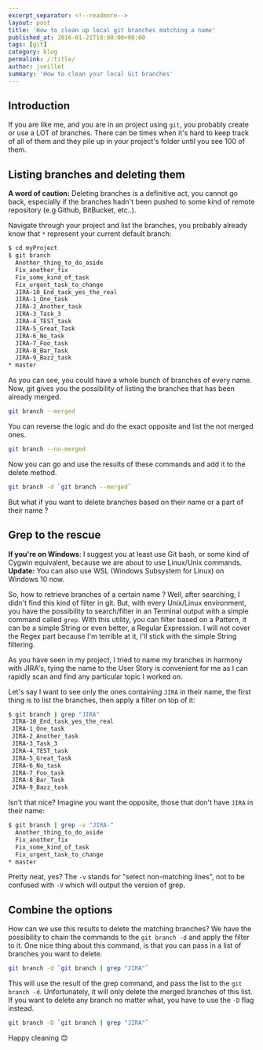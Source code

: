```yaml
---
excerpt_separator: <!--readmore-->
layout: post
title: 'How to clean up local git branches matching a name'
published_at: 2016-01-21T18:00:00+00:00
tags: [git]
category: blog
permalink: /:title/
author: jveillet
summary: 'How to clean your local Git branches'
---
```


## Introduction

If you are like me, and you are in an project using `git`, you probably create or use a LOT of branches. There can be times when it's hard to keep track of all of them and they pile up in your project's folder until you see 100 of them.

<!--readmore-->

## Listing branches and deleting them

<div class="alert alert--danger">
  <strong>A word of caution:</strong> Deleting branches is a definitive act, you cannot go back, especially if the branches hadn't been pushed to some kind of remote repository (e.g Github, BitBucket, etc..).
</div>

Navigate through your project and list the branches, you probably already know that `*` represent your current default branch:

```bash
$ cd myProject
$ git branch
  Another_thing_to_do_aside
  Fix_another_fix
  Fix_some_kind_of_task
  Fix_urgent_task_to_change
  JIRA-10_End_task_yes_the_real
  JIRA-1_One_task
  JIRA-2_Another_task
  JIRA-3_Task_3
  JIRA-4_TEST_task
  JIRA-5_Great_Task
  JIRA-6_No_task
  JIRA-7_Foo_task
  JIRA-8_Bar_Task
  JIRA-9_Bazz_task
* master
```

As you can see, you could have a whole bunch of branches of every name. Now, git gives you the possibility of listing the branches that has been already merged.

```bash
git branch --merged
```

You can reverse the logic and do the exact opposite and list the not merged ones.

```bash
git branch --no-merged
```

Now you can go and use the results of these commands and add it to the delete method.

```bash
git branch -d `git branch --merged`
```

But what if you want to delete branches based on their name or a part of their name ?

## Grep to the rescue

<div class="alert alert--info">
  <strong>If you're on Windows</strong>: I suggest you at least use Git bash, or some kind of Cygwin equivalent, because we are about to use Linux/Unix commands.
  <br/>
  <strong>Update:</strong> You can also use WSL (Windows Subsystem for Linux) on Windows 10 now.
</div>

So, how to retrieve branches of a certain name ? Well, after searching, I didn't find this kind of filter in git. But, with every Unix/Linux environment, you have the possibility to search/filter in an Terminal output with a simple command called `grep`. With this utility, you can filter based on a Pattern, it can be a simple String or even better, a Regular Expression. I will not cover the Regex part because I'm terrible at it, I'll stick with the simple String filtering.

As you have seen in my project, I tried to name my branches in harmony with JIRA's, tying the name to the User Story is convenient for me as I can rapidly scan and find any particular topic I worked on.

Let's say I want to see only the ones containing `JIRA` in their name, the first thing is to list the branches, then apply a filter on top of it:

```bash
$ git branch | grep "JIRA"
 JIRA-10_End_task_yes_the_real
 JIRA-1_One_task
 JIRA-2_Another_task
 JIRA-3_Task_3
 JIRA-4_TEST_task
 JIRA-5_Great_Task
 JIRA-6_No_task
 JIRA-7_Foo_task
 JIRA-8_Bar_Task
 JIRA-9_Bazz_task
```

Isn't that nice? Imagine you want the opposite, those that don't have `JIRA` in their name:

```bash
$ git branch | grep -v "JIRA-"
  Another_thing_to_do_aside
  Fix_another_fix
  Fix_some_kind_of_task
  Fix_urgent_task_to_change
* master
```

Pretty neat, yes? The `-v` stands for "select non-matching lines", not to be confused with `-V` which will output the version of grep.

## Combine the options

How can we use this results to delete the matching branches? We have the possibility to chain the commands to the `git branch -d` and apply the filter to it. One nice thing about this command, is that you can pass in a list of branches you want to delete.

```bash
git branch -d `git branch | grep "JIRA"`
```

This will use the result of the grep command, and pass the list to the `git branch -d`. Unfortunately, it will only delete the merged branches of this list. If you want to delete any branch no matter what, you have to use the `-D` flag instead.

```bash
git branch -D `git branch | grep "JIRA"`
```

Happy cleaning 😊
